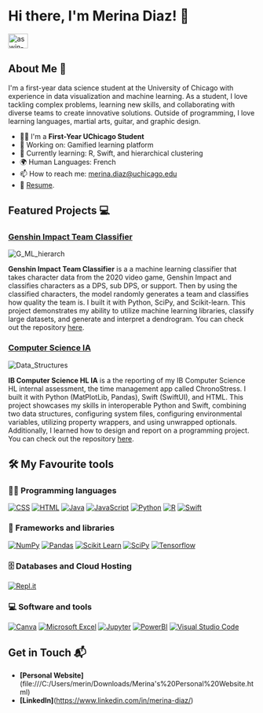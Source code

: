 # Hi there, I'm Merina Diaz! 👋

<a href="https://www.linkedin.com/in/merina-diaz/" target="_blank"><img align="center" src="https://raw.githubusercontent.com/rahuldkjain/github-profile-readme-generator/master/src/images/icons/Social/linked-in-alt.svg" alt="aswin-barath" height="30" width="40" /></a>
&nbsp;


## About Me 🚀

I'm a first-year data science student at the University of Chicago with experience in data visualization and machine learning. As a student, I love tackling complex problems, learning new skills, and collaborating with diverse teams to create innovative solutions. Outside of programming, I love learning languages, martial arts, guitar, and graphic design.

- 👨‍🎓 I'm a **First-Year UChicago Student**
- 🔭 Working on: Gamified learning platform
- 🌱 Currently learning: R, Swift, and hierarchical clustering
- 🌍 Human Languages: French
- 📫 How to reach me: merina.diaz@uchicago.edu
- 📝 [Resume](https://uchicagoedu-my.sharepoint.com/:w:/g/personal/merinad_uchicago_edu/Ea3h8B3DXBpGg7uXk5IXhNgBLjerL5FEx_EsVopNiYjjcw?e=6vYz3O).

## Featured Projects 💻

### [Genshin Impact Team Classifier](https://replit.com/@md-4516/Genshin-ML)

![G_ML_hierarch](https://github.com/user-attachments/assets/7213ded0-bc5e-41a3-98f7-3c740421532d)

**Genshin Impact Team Classifier** is a a machine learning classifier that takes character data from the 2020 video game, Genshin Impact and classifies characters as a DPS, sub DPS, or support. Then by using the classified characters, the model randomly generates a team and classifies how quality the team is. I built it with Python, SciPy, and Scikit-learn. This project demonstrates my ability to utilize machine learning libraries, classify large datasets, and generate and interpret a dendrogram. You can check out the repository [here](https://github.com/md-45/Genshin_ML/tree/main).

### [Computer Science IA](https://replit.com/@md-4516/IA-Cover-Page)

![Data_Structures](https://github.com/user-attachments/assets/25250c26-bcbf-4d2e-b958-4e4e3d769666)

**IB Computer Science HL IA** is a the reporting of my IB Computer Science HL internal assessment, the time management app called ChronoStress. I built it with Python (MatPlotLib, Pandas), Swift (SwiftUI), and HTML. This project showcases my skills in interoperable Python and Swift, combining two data structures, configuring system files, configuring environmental variables, utilizing property wrappers, and using unwrapped optionals. Additionally, I learned how to design and report on a programming project. You can check out the repository [here](https://github.com/md-45/CS_IA/tree/main).

## 🛠️ My Favourite tools

### 👨‍💻 Programming languages

<p>
    <a href="#"><img alt="CSS" src="https://img.shields.io/badge/CSS-1572B6.svg?logo=css3&logoColor=white"></a>
    <a href="#"><img alt="HTML" src="https://img.shields.io/badge/HTML-E34F26.svg?logo=html5&logoColor=white"></a>
    <a href="#"><img alt="Java" src="https://img.shields.io/badge/Java-007396.svg?logo=java&logoColor=white"></a>
    <a href="#"><img alt="JavaScript" src="https://img.shields.io/badge/JavaScript-F7DF1E.svg?logo=javascript&logoColor=black"></a>
    <a href="#"><img alt="Python" src="https://img.shields.io/badge/Python-14354C.svg?logo=python&logoColor=white"></a>
    <a href="#"><img alt="R" src="https://img.shields.io/badge/R-276DC3?style=for-the-badge&logo=r&logoColor=white"></a>
    <a href="#"><img alt="Swift" src="https://img.shields.io/badge/Swift-FA7343?style=for-the-badge&logo=swift&logoColor=white"></a>
</p>

### 🧰 Frameworks and libraries

<p>
    <a href="#"><img alt="NumPy" src="https://img.shields.io/badge/Numpy-013243.svg?logo=numpy&logoColor=white"></a>
    <a href="#"><img alt="Pandas" src="https://img.shields.io/badge/Pandas-150458.svg?logo=pandas&logoColor=white"></a>
    <a href="#"><img alt="Scikit Learn" src="https://img.shields.io/badge/scikit_learn-F7931E?style=for-the-badge&logo=scikit-learn&logoColor=white"></a>
    <a href="#"><img alt="SciPy" src="https://img.shields.io/badge/SciPy-654FF0?style=for-the-badge&logo=SciPy&logoColor=white"></a>
    <a href="#"><img alt="Tensorflow" src="https://img.shields.io/badge/TensorFlow-FF6F00?style=for-the-badge&logo=TensorFlow&logoColor=white"></a>
</p>

### 🗄️ Databases and Cloud Hosting

<p>
    <a href="#"><img alt="Repl.it" src="https://img.shields.io/badge/Repl.it-0D101E.svg?logo=Replit&logoColor=white"></a>
</p>

### 💻 Software and tools

<p>
    <a href="#"><img alt="Canva" src="https://img.shields.io/badge/Canva-%2300C4CC.svg?&style=for-the-badge&logo=Canva&logoColor=white"></a>
    <a href="#"><img alt="Microsoft Excel" src="https://img.shields.io/badge/Microsoft_Excel-217346?style=for-the-badge&logo=microsoft-excel&logoColor=white"></a>
    <a href="#"><img alt="Jupyter" src="https://img.shields.io/badge/Jupyter-F37626.svg?logo=Jupyter&logoColor=white"></a>
    <a href="#"><img alt="PowerBI" src="https://img.shields.io/badge/PowerBI-F2C811?style=for-the-badge&logo=Power%20BI&logoColor=white"></a>
    <a href="#"><img alt="Visual Studio Code" src="https://img.shields.io/badge/Visual%20Studio%20Code-0078d7.svg?logo=visual-studio-code&logoColor=white"></a>
</p>

## Get in Touch 📬

- **[Personal Website]**(file:///C:/Users/merin/Downloads/Merina's%20Personal%20Website.html)
- **[LinkedIn]**(https://www.linkedin.com/in/merina-diaz/)



